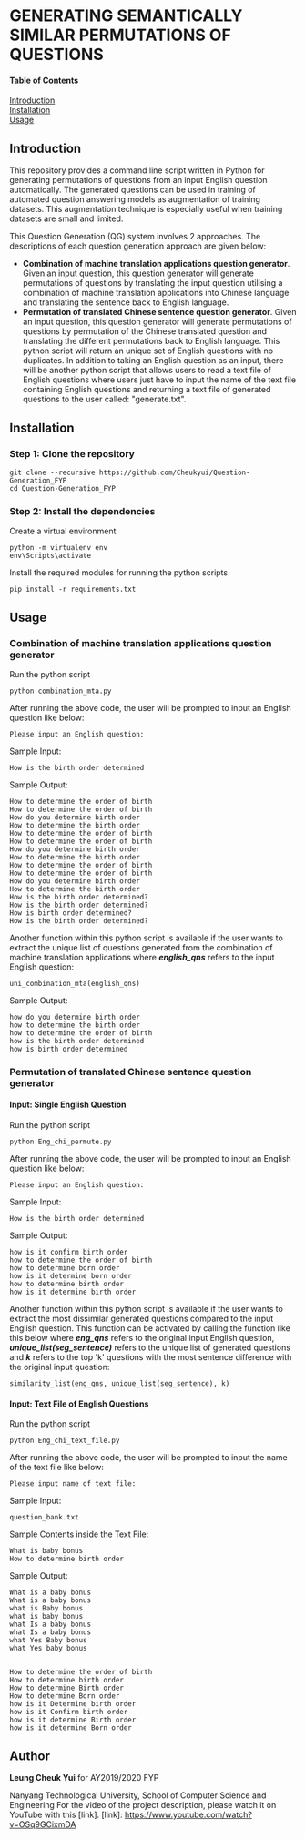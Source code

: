 # GENERATING SEMANTICALLY SIMILAR PERMUTATIONS OF QUESTIONS

#### Table of Contents  
[Introduction](#introduction)  
[Installation](#installation)  
[Usage](#usage) 

## Introduction
This repository provides a command line script written in Python for generating permutations of questions from an input English question automatically. The generated questions can be used in training of automated question answering models as augmentation of training datasets. This augmentation technique is especially useful when training datasets are small and limited. 

This Question Generation (QG) system involves 2 approaches. The descriptions of each question generation approach are given below:

- **Combination of machine translation applications question generator**. Given an input question, this question generator will generate permutations of questions by translating the input question utilising a combination of machine translation applications into Chinese language and translating the sentence back to English language.
- **Permutation of translated Chinese sentence question generator**. Given an input question, this question generator will generate permutations of questions by permutation of the Chinese translated question and translating the different permutations back to English language. This python script will return an unique set of English questions with no duplicates. In addition to taking an English question as an input, there will be another python script that allows users to read a text file of English questions where users just have to input the name of the text file containing English questions and returning a text file of generated questions to the user called: "generate.txt".

## Installation
### Step 1: Clone the repository
```
git clone --recursive https://github.com/Cheukyui/Question-Generation_FYP
cd Question-Generation_FYP
```

### Step 2: Install the dependencies
Create a virtual environment
```
python -m virtualenv env
env\Scripts\activate
```

Install the required modules for running the python scripts
```
pip install -r requirements.txt
```

## Usage
### Combination of machine translation applications question generator
Run the python script
```
python combination_mta.py
```

After running the above code, the user will be prompted to input an English question like below:
```
Please input an English question:
```

Sample Input:
```
How is the birth order determined
```

Sample Output:
```
How to determine the order of birth
How to determine the order of birth
How do you determine birth order
How to determine the birth order
How to determine the order of birth
How to determine the order of birth
How do you determine birth order
How to determine the birth order
How to determine the order of birth
How to determine the order of birth
How do you determine birth order
How to determine the birth order
How is the birth order determined?
How is the birth order determined?
How is birth order determined?
How is the birth order determined?
```

Another function within this python script is available if the user wants to extract the unique list of questions generated from the combination of machine translation applications where **_english_qns_** refers to the input English question:
```
uni_combination_mta(english_qns)
```

Sample Output:
```
how do you determine birth order
how to determine the birth order
how to determine the order of birth
how is the birth order determined
how is birth order determined
```

### Permutation of translated Chinese sentence question generator
#### Input: Single English Question
Run the python script
```
python Eng_chi_permute.py
```

After running the above code, the user will be prompted to input an English question like below:
```
Please input an English question:
```

Sample Input:
```
How is the birth order determined
```

Sample Output:
```
how is it confirm birth order
how to determine the order of birth
how to determine born order
how is it determine born order
how to determine birth order
how is it determine birth order
```

Another function within this python script is available if the user wants to extract the most dissimilar generated questions compared to the input English question. This function can be activated by calling the function like this below where **_eng_qns_** refers to the original input English question, **_unique_list(seg_sentence)_** refers to the unique list of generated questions and **_k_** refers to the top 'k' questions with the most sentence difference with the original input question:
```
similarity_list(eng_qns, unique_list(seg_sentence), k)
```

#### Input: Text File of English Questions
Run the python script
```
python Eng_chi_text_file.py
```

After running the above code, the user will be prompted to input the name of the text file like below:
```
Please input name of text file:
```

Sample Input:
```
question_bank.txt
```

Sample Contents inside the Text File:
```
What is baby bonus
How to determine birth order
```

Sample Output:
```
What is a baby bonus
What is a baby bonus
what is Baby bonus
what is baby bonus
what Is a baby bonus
what Is a baby bonus
what Yes Baby bonus
what Yes baby bonus


How to determine the order of birth
How to determine birth order
How to determine Birth order
How to determine Born order
how is it Determine birth order
how is it Confirm birth order
how is it determine Birth order
how is it determine Born order
```

## Author
**Leung Cheuk Yui** for AY2019/2020 FYP

Nanyang Technological University, School of Computer Science and Engineering
For the video of the project description, please watch it on YouTube with this [link].
[link]: https://www.youtube.com/watch?v=OSq9GCixmDA
